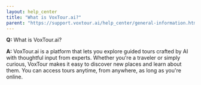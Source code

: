 ```yaml
---
layout: help_center
title: "What is VoxTour.ai?"
parent: "https://support.voxtour.ai/help_center/general-information.html"
---
```


**Q:** What is VoxTour.ai?

**A:** VoxTour.ai is a platform that lets you explore guided tours crafted by AI with thoughtful input from experts. Whether you're a traveler or simply curious, VoxTour makes it easy to discover new places and learn about them. You can access tours anytime, from anywhere, as long as you're online.